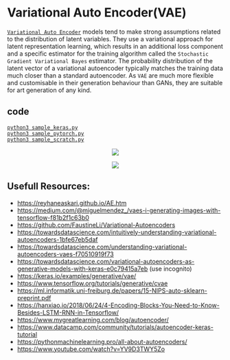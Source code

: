 # Variational Auto Encoder(VAE)
[`Variational Auto Encoder`](https://medium.com/@miguelmendez_/vaes-i-generating-images-with-tensorflow-f81b2f1c63b0) models tend to make strong assumptions related to the distribution of latent variables. They use a variational approach for latent representation learning,  which results in an additional loss component and a specific estimator for the training algorithm called the `Stochastic Gradient Variational Bayes` estimator. The probability distribution of the latent vector of a variational autoencoder typically matches the training data much closer than a standard autoencoder. As `VAE` are much more flexible and customisable in their generation behaviour than GANs, they are suitable for art generation of any kind.

## code 
[`python3 sample_keras.py`](./sample_keras.py)  
[`python3 sample_pytorch.py`](./sample_pytorch.py)  
[`python3 sample_scratch.py`](./sample_scratch.py)  

<p align="center">
  <img src="https://miro.medium.com/max/576/1*79AzftDm7WcQ9OfRH5Y-6g@2x.png">
</p>
<p align="center">
  <img src="https://www.tensorflow.org/tutorials/generative/images/cvae_latent_space.jpg">
</p>

## Usefull Resources:
+ https://reyhaneaskari.github.io/AE.htm
+ https://medium.com/@miguelmendez_/vaes-i-generating-images-with-tensorflow-f81b2f1c63b0
+ https://github.com/FaustineLi/Variational-Autoencoders  
+ https://towardsdatascience.com/intuitively-understanding-variational-autoencoders-1bfe67eb5daf  
+ https://towardsdatascience.com/understanding-variational-autoencoders-vaes-f70510919f73  
+ https://towardsdatascience.com/variational-autoencoders-as-generative-models-with-keras-e0c79415a7eb  (use incognito)  
+ https://keras.io/examples/generative/vae/  
+ https://www.tensorflow.org/tutorials/generative/cvae  
+ https://ml.informatik.uni-freiburg.de/papers/15-NIPS-auto-sklearn-preprint.pdf
+ https://hanxiao.io/2018/06/24/4-Encoding-Blocks-You-Need-to-Know-Besides-LSTM-RNN-in-Tensorflow/
+ https://www.mygreatlearning.com/blog/autoencoder/  
+ https://www.datacamp.com/community/tutorials/autoencoder-keras-tutorial  
+ https://pythonmachinelearning.pro/all-about-autoencoders/  
+ https://www.youtube.com/watch?v=YV9D3TWY5Zo
